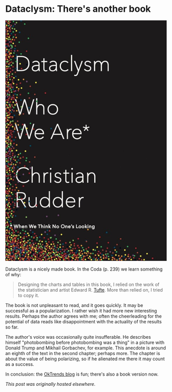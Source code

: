 # Dataclysm: There's another book



<a href="http://www.amazon.com/Dataclysm-When-Think-Ones-Looking/dp/0385347375"><img class="aligncenter size-medium wp-image-962" src="dataclysm.jpg" alt="dataclysm"></a>

Dataclysm is a nicely made book. In the Coda (p. 239) we learn something of why:

<blockquote>Designing the charts and tables in this book, I relied on the work of the statistician and artist Edward R. <a href="http://www.edwardtufte.com/tufte/">Tufte</a>. More than relied on, I tried to copy it.</blockquote>

The book is not unpleasant to read, and it goes quickly. It may be successful as a popularization. I rather wish it had more new interesting results. Perhaps the author agrees with me; often the cheerleading for the potential of data reads like disappointment with the actuality of the results so far.

The author's voice was occasionally quite insufferable. He describes himself "photobombing before photobombing was a thing" in a picture with Donald Trump and Mikhail Gorbachev, for example. This anecdote is around an eighth of the text in the second chapter; perhaps more. The chapter is about the value of being polarizing, so if he alienated me there it may count as a success.

In conclusion: the <a href="http://blog.okcupid.com/">OkTrends blog</a> is fun; there's also a book version now.



*This post was originally hosted elsewhere.*
